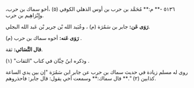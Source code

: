 ٥١٣٦ -** م:** مُحَمَّد بن حرب بن أوس الذهلي الكوفي (٥) ،أخو سماك بن حرب، وإِبْرَاهِيم بن حرب.

**رَوَى عَن:** جابر بن سَمُرَة (م) ، وعُبَيد الله بْن جرير بْن عَبد الله البجلي.

**رَوَى عَنه:** أخوه سماك بن حرب (م) .

**قال النَّسَائي:** ثقة.

وذكره ابنُ حِبَّان في كتاب "الثقات" (١) .

روى له مسلم زيادة في حديث سماك بن حرب عن جابر ابن سَمُرَة "إن بين يدي الساعة كذابين (٢) ".** قال سماك:** وسمعت أخي يقول: قال جابر: فاحذروهم.